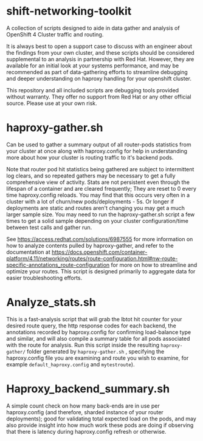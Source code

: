 # shift-networking-toolkit
A collection of scripts designed to aide in data gather and analysis of OpenShift 4 Cluster traffic and routing.

It is always best to open a support case to discuss with an engineer about the findings from your own cluster, and these scripts should be considered supplemental to an analysis in partnership with Red Hat. However, they are available for an initial look at your systems performance, and may be recommended as part of data-gathering efforts to streamline debugging and deeper understanding on haproxy handling for your openshift cluster. 

This repository and all included scripts are debugging tools provided without warranty. They offer no support from Red Hat or any other official source. Please use at your own risk.

# haproxy-gather.sh
Can be used to gather a summary output of all router-pods statistics from your cluster at once along with haproxy.config for help in understanding more about how your cluster is routing traffic to it's backend pods.

Note that router pod hit statistics being gathered are subject to intermittent log clears, and so repeated gathers may be necessary to get a fully comprehensive view of activity. Stats are not persistent even through the lifespan of a container and are cleared frequently; They are reset to 0 every time haproxy.config reloads. You may find that this occurs very often in a cluster with a lot of churn/new pods/deployments - 5s. Or longer if deployments are static and routes aren't changing you may get a much larger sample size. You may need to run the haproxy-gather.sh script a few times to get a solid sample depending on your cluster configuration/time between test calls and gather run. 

See https://access.redhat.com/solutions/6987555 for more information on how to analyze contents pulled by haproxy-gather, and refer to the documentation at https://docs.openshift.com/container-platform/4.11/networking/routes/route-configuration.html#nw-route-specific-annotations_route-configuration for more on how to streamline and optimize your routes. This script is designed primarily to aggregate data for easier troubleshooting efforts. 

# Analyze_stats.sh
This is a fast-analysis script that will grab the lbtot hit counter for your desired route query, the http response codes for each backend, the annotations recorded by haproxy.config for confirming load-balance type and similar, and will also compile a summary table for all pods associated with the route for analysis. Run this script inside the resulting `haproxy-gather/` folder generated by `haproxy-gather.sh` , specifying the haproxy.config file you are examining and route you wish to examine, for example `default_haproxy.config` and `mytestroute`).

# Haproxy_backend_summary.sh
A simple count check on how many back-ends are in use per haproxy.config (and therefore, sharded instance of your router deployments); good for validating total expected load on the pods, and may also provide insight into how much work these pods are doing if observing that there is latency during haproxy.config refresh or otherwise. 

